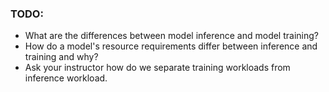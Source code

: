### TODO:
- What are the differences between model inference and model training?
- How do a model's resource requirements differ between inference and training and why?
- Ask your instructor how do we separate training workloads from inference workload.
